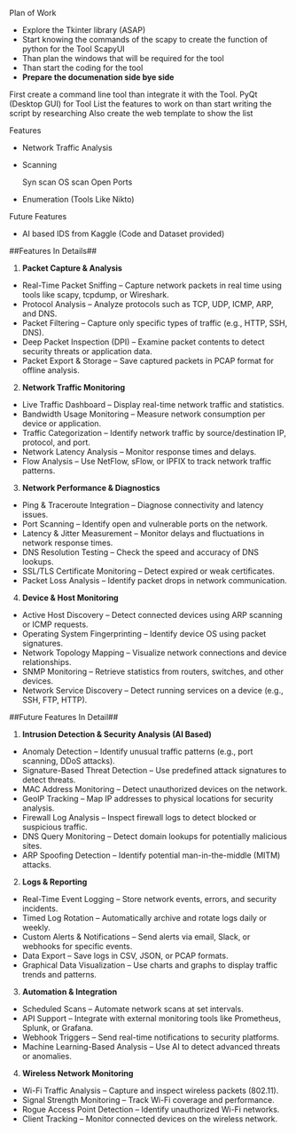 Plan of Work

- Explore the Tkinter library (ASAP)
- Start knowing the commands of the scapy to create the function of python for the Tool ScapyUI
- Than plan the windows that will be required for the tool
- Than start the coding for the tool
- **Prepare the documenation side bye side**


First create a command line tool than integrate it with the Tool.
PyQt (Desktop GUI) for Tool
List the features to work on than start writing the script by researching
Also create the web template to show the list

Features
- Network Traffic Analysis

- Scanning
	
	Syn scan
	OS scan
	Open Ports

- Enumeration	(Tools Like Nikto)


Future Features
- AI based IDS from Kaggle (Code and Dataset provided)

##Features In Details##
1. **Packet Capture & Analysis**
* Real-Time Packet Sniffing – Capture network packets in real time using tools like scapy, tcpdump, or Wireshark.
* Protocol Analysis – Analyze protocols such as TCP, UDP, ICMP, ARP, and DNS.
* Packet Filtering – Capture only specific types of traffic (e.g., HTTP, SSH, DNS).
* Deep Packet Inspection (DPI) – Examine packet contents to detect security threats or application data.
* Packet Export & Storage – Save captured packets in PCAP format for offline analysis.

2. **Network Traffic Monitoring**
* Live Traffic Dashboard – Display real-time network traffic and statistics.
* Bandwidth Usage Monitoring – Measure network consumption per device or application.
* Traffic Categorization – Identify network traffic by source/destination IP, protocol, and port.
* Network Latency Analysis – Monitor response times and delays.
* Flow Analysis – Use NetFlow, sFlow, or IPFIX to track network traffic patterns.

3. **Network Performance & Diagnostics**
* Ping & Traceroute Integration – Diagnose connectivity and latency issues.
* Port Scanning – Identify open and vulnerable ports on the network.
* Latency & Jitter Measurement – Monitor delays and fluctuations in network response times.
* DNS Resolution Testing – Check the speed and accuracy of DNS lookups.
* SSL/TLS Certificate Monitoring – Detect expired or weak certificates.
* Packet Loss Analysis – Identify packet drops in network communication.

4. **Device & Host Monitoring**
* Active Host Discovery – Detect connected devices using ARP scanning or ICMP requests.
* Operating System Fingerprinting – Identify device OS using packet signatures.
* Network Topology Mapping – Visualize network connections and device relationships.
* SNMP Monitoring – Retrieve statistics from routers, switches, and other devices.
* Network Service Discovery – Detect running services on a device (e.g., SSH, FTP, HTTP).

##Future Features In Detail##
1. **Intrusion Detection & Security Analysis (AI Based)**
* Anomaly Detection – Identify unusual traffic patterns (e.g., port scanning, DDoS attacks).
* Signature-Based Threat Detection – Use predefined attack signatures to detect threats.
* MAC Address Monitoring – Detect unauthorized devices on the network.
* GeoIP Tracking – Map IP addresses to physical locations for security analysis.
* Firewall Log Analysis – Inspect firewall logs to detect blocked or suspicious traffic.
* DNS Query Monitoring – Detect domain lookups for potentially malicious sites.
* ARP Spoofing Detection – Identify potential man-in-the-middle (MITM) attacks.

2. **Logs & Reporting**
* Real-Time Event Logging – Store network events, errors, and security incidents.
* Timed Log Rotation – Automatically archive and rotate logs daily or weekly.
* Custom Alerts & Notifications – Send alerts via email, Slack, or webhooks for specific events.
* Data Export – Save logs in CSV, JSON, or PCAP formats.
* Graphical Data Visualization – Use charts and graphs to display traffic trends and patterns.

3. **Automation & Integration**
* Scheduled Scans – Automate network scans at set intervals.
* API Support – Integrate with external monitoring tools like Prometheus, Splunk, or Grafana.
* Webhook Triggers – Send real-time notifications to security platforms.
* Machine Learning-Based Analysis – Use AI to detect advanced threats or anomalies.

4. **Wireless Network Monitoring**
* Wi-Fi Traffic Analysis – Capture and inspect wireless packets (802.11).
* Signal Strength Monitoring – Track Wi-Fi coverage and performance.
* Rogue Access Point Detection – Identify unauthorized Wi-Fi networks.
* Client Tracking – Monitor connected devices on the wireless network.
